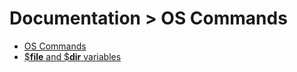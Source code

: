 # Documentation > OS Commands

- [OS Commands](00_os_commands.md)
- [$__file__ and $__dir__ variables](01_file_and_dir_variables.md)
